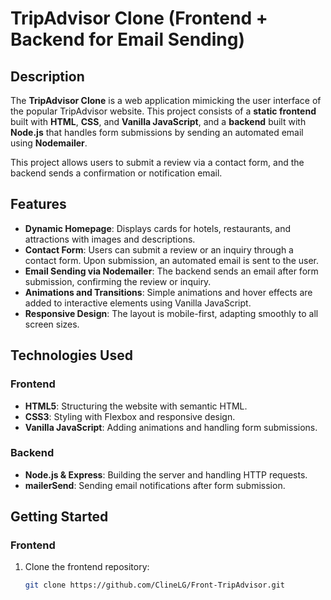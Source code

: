 # TripAdvisor Clone (Frontend + Backend for Email Sending)

## Description
The **TripAdvisor Clone** is a web application mimicking the user interface of the popular TripAdvisor website. This project consists of a **static frontend** built with **HTML**, **CSS**, and **Vanilla JavaScript**, and a **backend** built with **Node.js** that handles form submissions by sending an automated email using **Nodemailer**.

This project allows users to submit a review via a contact form, and the backend sends a confirmation or notification email.

## Features
- **Dynamic Homepage**: Displays cards for hotels, restaurants, and attractions with images and descriptions.
- **Contact Form**: Users can submit a review or an inquiry through a contact form. Upon submission, an automated email is sent to the user.
- **Email Sending via Nodemailer**: The backend sends an email after form submission, confirming the review or inquiry.
- **Animations and Transitions**: Simple animations and hover effects are added to interactive elements using Vanilla JavaScript.
- **Responsive Design**: The layout is mobile-first, adapting smoothly to all screen sizes.

## Technologies Used

### Frontend
- **HTML5**: Structuring the website with semantic HTML.
- **CSS3**: Styling with Flexbox and responsive design.
- **Vanilla JavaScript**: Adding animations and handling form submissions.

### Backend
- **Node.js & Express**: Building the server and handling HTTP requests.
- **mailerSend**: Sending email notifications after form submission.

## Getting Started

### Frontend
1. Clone the frontend repository:
   ```bash
   git clone https://github.com/ClineLG/Front-TripAdvisor.git
